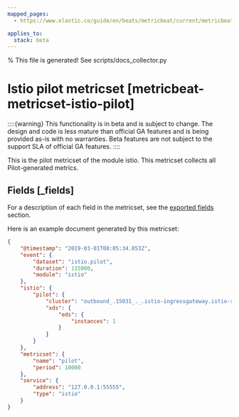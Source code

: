 ```yaml
---
mapped_pages:
  - https://www.elastic.co/guide/en/beats/metricbeat/current/metricbeat-metricset-istio-pilot.html

applies_to:
  stack: beta
---
```


% This file is generated! See scripts/docs_collector.py

# Istio pilot metricset [metricbeat-metricset-istio-pilot]

::::{warning}
This functionality is in beta and is subject to change. The design and code is less mature than official GA features and is being provided as-is with no warranties. Beta features are not subject to the support SLA of official GA features.
::::


This is the pilot metricset of the module istio. This metricset collects all Pilot-generated metrics.

## Fields [_fields]

For a description of each field in the metricset, see the [exported fields](/reference/metricbeat/exported-fields-istio.md) section.

Here is an example document generated by this metricset:

```json
{
    "@timestamp": "2019-03-01T08:05:34.853Z",
    "event": {
        "dataset": "istio.pilot",
        "duration": 115000,
        "module": "istio"
    },
    "istio": {
        "pilot": {
            "cluster": "outbound_.15031_._.istio-ingressgateway.istio-system.svc.cluster.local",
            "xds": {
                "eds": {
                    "instances": 1
                }
            }
        }
    },
    "metricset": {
        "name": "pilot",
        "period": 10000
    },
    "service": {
        "address": "127.0.0.1:55555",
        "type": "istio"
    }
}
```
